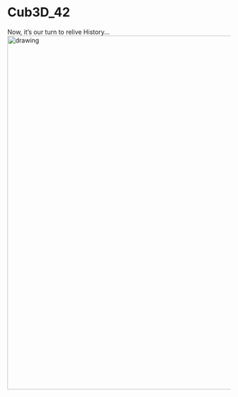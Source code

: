 # Cub3D_42
Now, it’s our turn to relive History...
<img src="https://github.com/LuckyIntegral/Cub3D_42/assets/69326654/df0352ff-23b8-47cc-998c-8aa4e4a638ec" alt="drawing" width="800"/>
